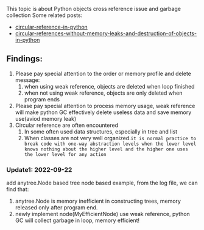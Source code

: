 This topic is about Python objects cross reference issue and garbage collection
Some related posts:
-  [circular-reference-in-python](https://pencilprogrammer.com/circular-reference-in-python/)
- [circular-references-without-memory-leaks-and-destruction-of-objects-in-python](https://medium.com/@chipiga86/circular-references-without-memory-leaks-and-destruction-of-objects-in-python-43da57915b8d)

## Findings:
1. Please pay special attention to the order or memory profile and delete message:
   1. when using weak reference, objects are deleted when loop finished
   2. when not using weak reference, objects are only deleted when program ends
2. Please pay special attention to process memory usage, weak reference will make python GC effectively delete useless data and save memory use(aviod memory leak)
3. Circular reference are often encountered
   1. In some often used data structures, especially in tree and list
   2. When classes are not very well organized.`it is normal practice to break code with one-way abstraction levels when the lower level knows nothing about the higher level and the higher one uses the lower level for any action`

### Update1: 2022-09-22
add anytree.Node based tree node based example, from the log file, we can find that:
1. anytree.Node is memory inefficient in constructing trees, memory released only after program end.
2. newly implement node(MyEfficientNode) use weak reference, python GC will collect garbage in loop, memory efficient!
